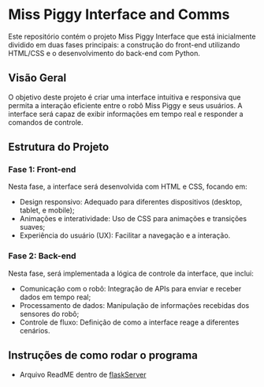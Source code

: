 # Miss Piggy Interface and Comms

Este repositório contém o projeto Miss Piggy Interface que está inicialmente dividido em duas fases principais: a construção do front-end utilizando HTML/CSS e o desenvolvimento do back-end com Python.

## Visão Geral

O objetivo deste projeto é criar uma interface intuitiva e responsiva que permita a interação eficiente entre o robô Miss Piggy e seus usuários. A interface será capaz de exibir informações em tempo real e responder a comandos de controle.

## Estrutura do Projeto

### Fase 1: Front-end

Nesta fase, a interface será desenvolvida com HTML e CSS, focando em:

- Design responsivo: Adequado para diferentes dispositivos (desktop, tablet, e mobile);
- Animações e interatividade: Uso de CSS para animações e transições suaves;
- Experiência do usuário (UX): Facilitar a navegação e a interação.

### Fase 2: Back-end

Nesta fase, será implementada a lógica de controle da interface, que inclui:

- Comunicação com o robô: Integração de APIs para enviar e receber dados em tempo real;
- Processamento de dados: Manipulação de informações recebidas dos sensores do robô;
- Controle de fluxo: Definição de como a interface reage a diferentes cenários.

## Instruções de como rodar o programa
- Arquivo ReadME dentro de [flaskServer](https://github.com/Pequi-Mecanico-Home/miss_idisplay/tree/feature/docker/flaskServer)

